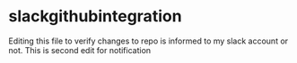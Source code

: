# slackgithubintegration

Editing this file to verify changes to repo is informed to my slack account or not.
This is second edit for notification
